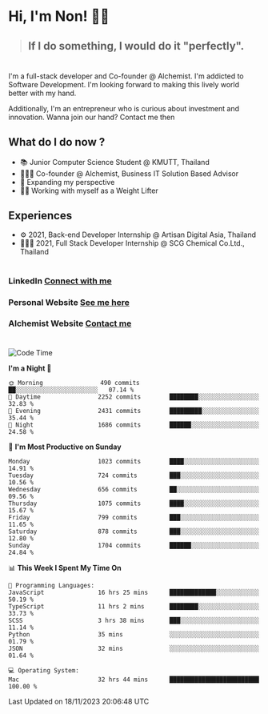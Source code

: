 # Hi, I'm Non! 🖐🏻

> ## If I do something, I would do it "perfectly".

#

I'm a full-stack developer and Co-founder @ Alchemist. I'm addicted to Software Development. I'm looking forward to making this lively world better with my hand.

Additionally, I'm an entrepreneur who is curious about investment and innovation. Wanna join our hand? Contact me then

## What do I do now ?

- 📚 Junior Computer Science Student @ KMUTT, Thailand
- 🧑🏻‍💻 Co-founder @ Alchemist, Business IT Solution Based Advisor
- 🌈 Expanding my perspective
- 🏋🏻 Working with myself as a Weight Lifter

## Experiences

- ⚙️ 2021, Back-end Developer Internship @ Artisan Digital Asia, Thailand
- 🧑🏻‍💻 2021, Full Stack Developer Internship @ SCG Chemical Co.Ltd., Thailand

#

### LinkedIn [Connect with me](https://www.linkedin.com/in/non-nontra/)

### Personal Website [See me here](https://nonnontra.com/)

### Alchemist Website [Contact me](https://alchemist-softwarehouse.co/)

#

<!--START_SECTION:waka-->
![Code Time](http://img.shields.io/badge/Code%20Time-3%2C337%20hrs%2016%20mins-blue)

**I'm a Night 🦉** 

```text
🌞 Morning                490 commits         ██░░░░░░░░░░░░░░░░░░░░░░░   07.14 % 
🌆 Daytime                2252 commits        ████████░░░░░░░░░░░░░░░░░   32.83 % 
🌃 Evening                2431 commits        █████████░░░░░░░░░░░░░░░░   35.44 % 
🌙 Night                  1686 commits        ██████░░░░░░░░░░░░░░░░░░░   24.58 % 
```
📅 **I'm Most Productive on Sunday** 

```text
Monday                   1023 commits        ████░░░░░░░░░░░░░░░░░░░░░   14.91 % 
Tuesday                  724 commits         ███░░░░░░░░░░░░░░░░░░░░░░   10.56 % 
Wednesday                656 commits         ██░░░░░░░░░░░░░░░░░░░░░░░   09.56 % 
Thursday                 1075 commits        ████░░░░░░░░░░░░░░░░░░░░░   15.67 % 
Friday                   799 commits         ███░░░░░░░░░░░░░░░░░░░░░░   11.65 % 
Saturday                 878 commits         ███░░░░░░░░░░░░░░░░░░░░░░   12.80 % 
Sunday                   1704 commits        ██████░░░░░░░░░░░░░░░░░░░   24.84 % 
```


📊 **This Week I Spent My Time On** 

```text
💬 Programming Languages: 
JavaScript               16 hrs 25 mins      █████████████░░░░░░░░░░░░   50.19 % 
TypeScript               11 hrs 2 mins       ████████░░░░░░░░░░░░░░░░░   33.73 % 
SCSS                     3 hrs 38 mins       ███░░░░░░░░░░░░░░░░░░░░░░   11.14 % 
Python                   35 mins             ░░░░░░░░░░░░░░░░░░░░░░░░░   01.79 % 
JSON                     32 mins             ░░░░░░░░░░░░░░░░░░░░░░░░░   01.64 % 

💻 Operating System: 
Mac                      32 hrs 44 mins      █████████████████████████   100.00 % 
```


 Last Updated on 18/11/2023 20:06:48 UTC
<!--END_SECTION:waka-->
